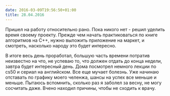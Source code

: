 ```yaml
---
date: 2016-03-09T19:56:50+01:00
title: 28.04.2016
---
```


Пришел на работу относительно рано. Пока никого нет - решил уделить время своему проекту. Прежде чем начать практиковаться по книге алгоритмов на С++, нужно выложить приложение на маркет, и смотреть, насколько народу это будет интересно. 

В итоге весь день проработал, большую часть времени потратив неизвестно на что, не успеваю то, что должен отдать до конца недели, завтра будет интересный день. Дома посмотрел немного лекции по cs50 и сериал на английском. Все еще мучает болезнь. Уже начинаю отставать по графику моего челенжа, шансы на успех все меньше и меньше. Пытаюсь вспомнить, сколько раз я заболел за весну, не могу сосчитать даже. Вчено находил причины, чтобы не сходить к врачу. 